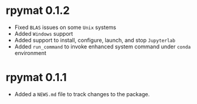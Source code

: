 # rpymat 0.1.2

* Fixed `BLAS` issues on some `Unix` systems
* Added `Windows` support
* Added support to install, configure, launch, and stop `Jupyterlab`
* Added `run_command` to invoke enhanced system command under `conda` environment

# rpymat 0.1.1

* Added a `NEWS.md` file to track changes to the package.
